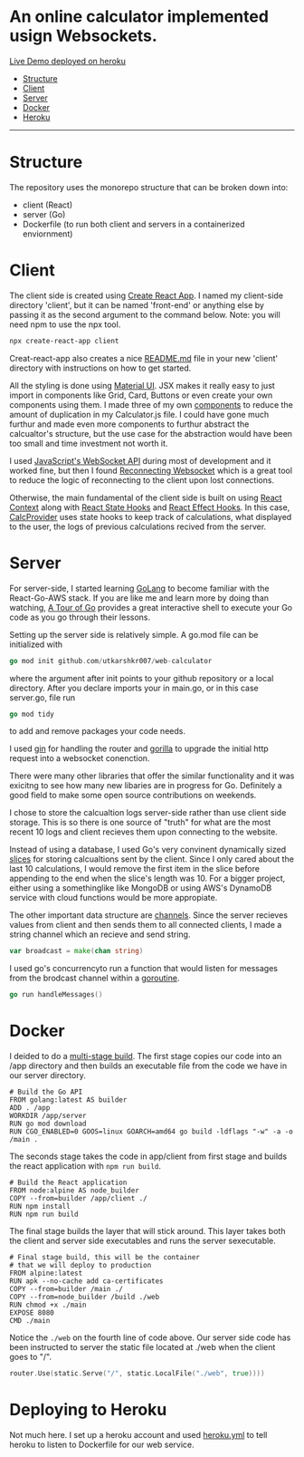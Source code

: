 # An online calculator implemented usign Websockets.

[Live Demo deployed on heroku](https://quiet-mesa-40326.herokuapp.com/)

* [Structure](#structure)
* [Client](#client)
* [Server](#server)
* [Docker](#docker)
* [Heroku](#Deploying-to-heroku)

----

# Structure

The repository uses the monorepo structure that can be broken down into:
* client (React) 
* server (Go)
* Dockerfile (to run both client and servers in a containerized enviornment)

# Client

The client side is created using [Create React App](https://reactjs.org/docs/create-a-new-react-app.html). I named my client-side directory 'client', 
but it can be named 'front-end' or anything else by passing it as the second argument to the command below. Note: you will need npm to use the npx tool.
```bash
npx create-react-app client
```

Creat-react-app also creates a nice [README.md](client/README.md) file in your new 'client' directory with instructions on how to get started. 


All the styling is done using [Material UI](https://material-ui.com/). JSX makes it really easy to just import in components like Grid, Card, Buttons or even create
your own components using them. I made three of my own [components](client/src/components) to reduce the amount of duplication in my Calculator.js file. I could have gone
much furthur and made even more components to furthur abstract the calcualtor's structure, but the use case for the abstraction would have been too small and 
time investment not worth it.

I used [JavaScript's WebSocket API](https://developer.mozilla.org/en-US/docs/Web/API/WebSockets_API) during most of development and it worked fine, but then I found 
[Reconnecting Websocket](https://github.com/joewalnes/reconnecting-websocket) which is a great tool to reduce the logic of reconnecting to the client upon lost connections.

Otherwise, the main fundamental of the client side is built on using [React Context](https://reactjs.org/docs/context.html) along with 
[React State Hooks](https://reactjs.org/docs/hooks-state.html) and [React Effect Hooks](https://reactjs.org/docs/hooks-effect.html). In this case, 
[CalcProvider](client/src/CalcProvider.js) uses state hooks to keep track of calculations, what displayed to the user, the logs of previous calculations recived from the server.

# Server

For server-side, I started learning [GoLang](https://go.dev/?gclid=Cj0KCQjwgtWDBhDZARIsADEKwgMBwbaKLl_LyS_zwf9nwqCAXCYmdVGvmUM2SARbxpmX_pHelhma-XAaAna1EALw_wcB) to become 
familiar with the React-Go-AWS stack. If you are like me and learn more by doing than watching, [A Tour of Go](https://tour.golang.org/welcome/1) provides a great interactive
shell to execute your Go code as you go through their lessons.

Setting up the server side is relatively simple. A go.mod file can be initialized with
```go
go mod init github.com/utkarshkr007/web-calculator 
```
where the argument after init points to your github repository or a local directory.
After you declare imports your in main.go, or in this case server.go, file run 
```go 
go mod tidy
```
to add and remove packages your code needs.

I used [gin](https://github.com/gin-gonic/gin) for handling the router and [gorilla](https://github.com/gorilla/websocket) to upgrade the initial http request into a 
websocket conenction. 

There were many other libraries that offer the similar functionality and it was exicitng to see how many new libaries are in progress for Go. Definitely a good field to make
some open source contributions on weekends.

I chose to store the calcualtion logs server-side rather than use client side storage. This is so there is one source of "truth" for what are the most recent 10 logs and client
recieves them upon connecting to the website.

Instead of using a database, I used Go's very convinent dynamically sized [slices](https://tour.golang.org/moretypes/7) for storing calcualtions sent by the client. Since I
only cared about the last 10 calculations, I would remove the first item in the slice before appending to the end when the slice's length was 10. For a bigger project, 
either using a somethinglike like MongoDB or using AWS's DynamoDB service with cloud functions would be more appropiate. 

The other important data structure are [channels](https://tour.golang.org/concurrency/2). Since the server recieves values from client and then sends them to all connected
clients, I made a string channel which an recieve and send string.
```go
var broadcast = make(chan string)
```
I used go's concurrencyto run a function that would listen for messages from the brodcast channel within a [goroutine](https://tour.golang.org/concurrency/1).
```go
go run handleMessages()
```

# Docker

I deided to do a [multi-stage build](https://docs.docker.com/develop/develop-images/multistage-build/#use-multi-stage-builds). The first
stage copies our code into an /app directory and then builds an executable file from the code we have in our server directory.
```
# Build the Go API
FROM golang:latest AS builder
ADD . /app
WORKDIR /app/server
RUN go mod download
RUN CGO_ENABLED=0 GOOS=linux GOARCH=amd64 go build -ldflags "-w" -a -o /main .
```
The seconds stage takes the code in app/client from first stage and builds the react application with ```npm run build```.
```
# Build the React application
FROM node:alpine AS node_builder
COPY --from=builder /app/client ./
RUN npm install
RUN npm run build
```
The final stage builds the layer that will stick around. This layer takes both the client and server side executables and runs the server sexecutable.
```
# Final stage build, this will be the container
# that we will deploy to production
FROM alpine:latest
RUN apk --no-cache add ca-certificates
COPY --from=builder /main ./
COPY --from=node_builder /build ./web
RUN chmod +x ./main
EXPOSE 8080
CMD ./main
```
Notice the ```./web``` on the fourth line of code above. Our server side code has been instructed to server the static file located at ./web when the client goes to "/".
```go
router.Use(static.Serve("/", static.LocalFile("./web", true))))
```

# Deploying to Heroku

Not much here. I set up a heroku account and used [heroku.yml](heroku.yml) to tell heroku to listen to Dockerfile for our web service.
